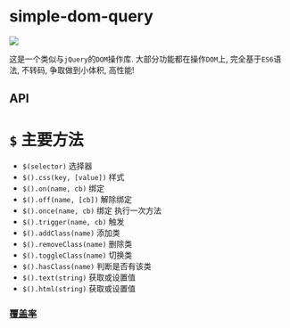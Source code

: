 # simple-dom-query
![](https://travis-ci.org/xiaoyueguang/simple-dom-query.svg?branch=master)

这是一个类似与`jQuery`的`DOM`操作库. 大部分功能都在操作`DOM`上, 完全基于`ES6`语法, 不转码, 争取做到小体积, 高性能!  

## API
# `$` 主要方法
* `$(selector)` 选择器
* `$().css(key, [value])` 样式
* `$().on(name, cb)` 绑定
* `$().off(name, [cb])` 解除绑定
* `$().once(name, cb)` 绑定 执行一次方法
* `$().trigger(name, cb)` 触发
* `$().addClass(name)` 添加类
* `$().removeClass(name)` 删除类
* `$().toggleClass(name)` 切换类
* `$().hasClass(name)` 判断是否有该类
* `$().text(string)` 获取或设置值
* `$().html(string)` 获取或设置值

### [覆盖率](https://xiaoyueguang.github.io/simple-dom-query/coverage/lcov-report/src/index.html)